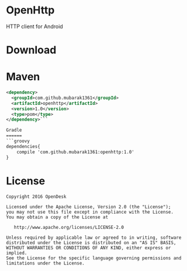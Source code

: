 OpenHttp
=======

HTTP client for Android

Download
=======

Maven
=====
```xml
<dependency>
  <groupId>com.github.mubarak1361</groupId>
  <artifactId>openhttp</artifactId>
  <version>1.0</version>
  <type>pom</type>
</dependency>```

Gradle
======
```groovy
dependencies{
    compile 'com.github.mubarak1361:openhttp:1.0'
}
```

License
=======

    Copyright 2016 OpenDesk

    Licensed under the Apache License, Version 2.0 (the "License");
    you may not use this file except in compliance with the License.
    You may obtain a copy of the License at

       http://www.apache.org/licenses/LICENSE-2.0

    Unless required by applicable law or agreed to in writing, software
    distributed under the License is distributed on an "AS IS" BASIS,
    WITHOUT WARRANTIES OR CONDITIONS OF ANY KIND, either express or implied.
    See the License for the specific language governing permissions and
    limitations under the License.